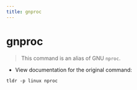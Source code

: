 ```yaml
---
title: gnproc
---
```

# gnproc

> This command is an alias of GNU `nproc`.

- View documentation for the original command:

`tldr -p linux nproc`

